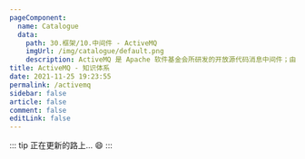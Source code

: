 ```yaml
---
pageComponent: 
  name: Catalogue
  data: 
    path: 30.框架/10.中间件 - ActiveMQ
    imgUrl: /img/catalogue/default.png
    description: ActiveMQ 是 Apache 软件基金会所研发的开放源代码消息中间件；由于 ActiveMQ 是一个纯 Java 程序，因此只需要操作系统支持 Java 虚拟机，ActiveMQ 便可执行。
title: ActiveMQ - 知识体系
date: 2021-11-25 19:23:55
permalink: /activemq
sidebar: false
article: false
comment: false
editLink: false
---
```


::: tip
正在更新的路上... :smile:
:::